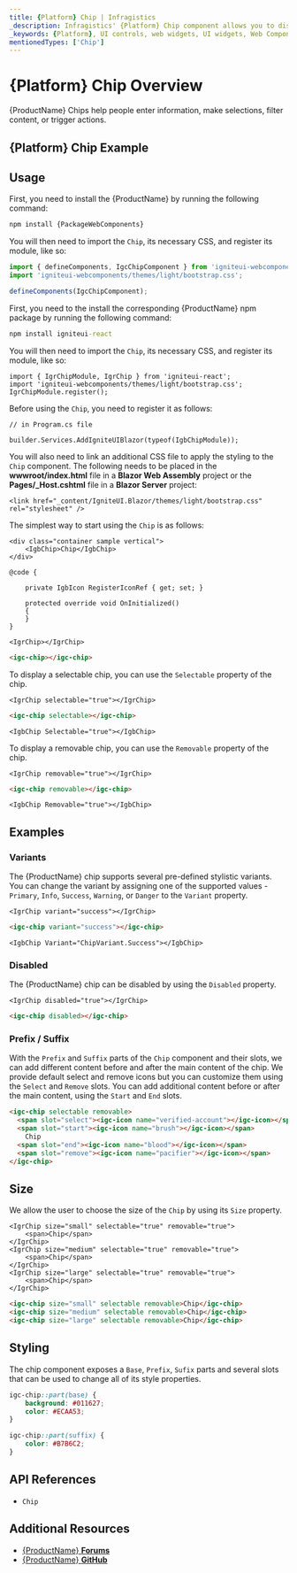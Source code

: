 ```yaml
---
title: {Platform} Chip | Infragistics
_description: Infragistics' {Platform} Chip component allows you to display content in a predefined style to decorate other components anywhere in an application.
_keywords: {Platform}, UI controls, web widgets, UI widgets, Web Components, {Platform} Chip Components, Infragistics
mentionedTypes: ['Chip']
---
```


# {Platform} Chip Overview

{ProductName} Chips help people enter information, make selections, filter content, or trigger actions.

## {Platform} Chip Example

<code-view style="height: 80px"
           data-demos-base-url="{environment:dvDemosBaseUrl}"
           iframe-src="{environment:dvDemosBaseUrl}/inputs/chip-overview"
           alt="{Platform} Chip Example"
           github-src="inputs/chip/overview">
</code-view>

<div class="divider"></div>

## Usage

<!-- WebComponents -->
First, you need to install the {ProductName} by running the following command:

```cmd
npm install {PackageWebComponents}
```

You will then need to import the `Chip`, its necessary CSS, and register its module, like so:

```ts
import { defineComponents, IgcChipComponent } from 'igniteui-webcomponents';
import 'igniteui-webcomponents/themes/light/bootstrap.css';

defineComponents(IgcChipComponent);
```
<!-- end: WebComponents -->

<!-- React -->
First, you need to the install the corresponding {ProductName} npm package by running the following command:

```cmd
npm install igniteui-react
```

You will then need to import the `Chip`, its necessary CSS, and register its module, like so:

```tsx
import { IgrChipModule, IgrChip } from 'igniteui-react';
import 'igniteui-webcomponents/themes/light/bootstrap.css';
IgrChipModule.register();
```
<!-- end: React -->

<!-- Blazor -->

Before using the `Chip`, you need to register it as follows:

```razor
// in Program.cs file

builder.Services.AddIgniteUIBlazor(typeof(IgbChipModule));
```

You will also need to link an additional CSS file to apply the styling to the `Chip` component. The following needs to be placed in the **wwwroot/index.html** file in a **Blazor Web Assembly** project or the **Pages/_Host.cshtml** file in a **Blazor Server** project:

```razor
<link href="_content/IgniteUI.Blazor/themes/light/bootstrap.css" rel="stylesheet" />
```

<!-- end: Blazor -->

The simplest way to start using the `Chip` is as follows:

```razor
<div class="container sample vertical">
    <IgbChip>Chip</IgbChip>
</div>

@code {

    private IgbIcon RegisterIconRef { get; set; }

    protected override void OnInitialized()
    {
    }
}
```

```tsx
<IgrChip></IgrChip>
```

```html
<igc-chip></igc-chip>
```

To display a selectable chip, you can use the `Selectable` property of the chip.

```tsx
<IgrChip selectable="true"></IgrChip>
```

```html
<igc-chip selectable></igc-chip>
```

```razor
<IgbChip Selectable="true"></IgbChip>
```

To display a removable chip, you can use the `Removable` property of the chip.

```tsx
<IgrChip removable="true"></IgrChip>
```

```html
<igc-chip removable></igc-chip>
```

```razor
<IgbChip Removable="true"></IgbChip>
```

## Examples

### Variants

The {ProductName} chip supports several pre-defined stylistic variants. You can change the variant by assigning one of the supported values - `Primary`, `Info`, `Success`, `Warning`, or `Danger` to the `Variant` property.

```tsx
<IgrChip variant="success"></IgrChip>
```

```html
<igc-chip variant="success"></igc-chip>
```

```razor
<IgbChip Variant="ChipVariant.Success"></IgbChip>
```

<code-view style="height: 80px"
           data-demos-base-url="{environment:dvDemosBaseUrl}"
           iframe-src="{environment:dvDemosBaseUrl}/inputs/chip-variants"
           alt="{Platform} Chip Variants Example"
           github-src="inputs/chip/variants">
</code-view>

### Disabled

The {ProductName} chip can be disabled by using the `Disabled` property.

```tsx
<IgrChip disabled="true"></IgrChip>
```

```html
<igc-chip disabled></igc-chip>
```

### Prefix / Suffix

With the `Prefix` and `Suffix` parts of the `Chip` component and their slots, we can add different content before and after the main content of the chip. We provide default select and remove icons but you can customize them using the `Select` and `Remove` slots. You can add additional content before or after the main content, using the `Start` and `End` slots.

```html
<igc-chip selectable removable>
  <span slot="select"><igc-icon name="verified-account"></igc-icon></span>
  <span slot="start"><igc-icon name="brush"></igc-icon></span>
    Chip
  <span slot="end"><igc-icon name="blood"></igc-icon></span>
  <span slot="remove"><igc-icon name="pacifier"></igc-icon></span>
</igc-chip>
```

<code-view style="height: 80px"
           data-demos-base-url="{environment:dvDemosBaseUrl}"
           iframe-src="{environment:dvDemosBaseUrl}/inputs/chip-multiple"
           alt="{Platform} Chip Multiple Example"
           github-src="inputs/chip/multiple">
</code-view>

## Size

We allow the user to choose the size of the `Chip` by using its `Size` property.

```tsx
<IgrChip size="small" selectable="true" removable="true">
    <span>Chip</span>
</IgrChip>
<IgrChip size="medium" selectable="true" removable="true">
    <span>Chip</span>
</IgrChip>
<IgrChip size="large" selectable="true" removable="true">
    <span>Chip</span>
</IgrChip>
```

```html
<igc-chip size="small" selectable removable>Chip</igc-chip>
<igc-chip size="medium" selectable removable>Chip</igc-chip>
<igc-chip size="large" selectable removable>Chip</igc-chip>
```

<code-view style="height: 80px"
           data-demos-base-url="{environment:dvDemosBaseUrl}"
           iframe-src="{environment:dvDemosBaseUrl}/inputs/chip-size"
           alt="{Platform} Chip Size Example"
           github-src="inputs/chip/size">
</code-view>

## Styling

The chip component exposes a `Base`, `Prefix`, `Sufix` parts and several slots that can be used to change all of its style properties.

```css
igc-chip::part(base) {
    background: #011627;
    color: #ECAA53;
}

igc-chip::part(suffix) {
    color: #B7B6C2;
}
```

<code-view style="height: 80px"
           data-demos-base-url="{environment:dvDemosBaseUrl}"
           iframe-src="{environment:dvDemosBaseUrl}/inputs/chip-styling"
           alt="{Platform} Chip Styling Example"
           github-src="inputs/chip/styling">
</code-view>


<div class="divider--half"></div>

## API References

 - `Chip`


## Additional Resources

* [{ProductName} **Forums**]({ForumsLink})
* [{ProductName} **GitHub**]({GithubLink})
